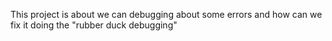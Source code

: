 This project is about we can debugging about some errors and how can we fix it doing the "rubber duck debugging"